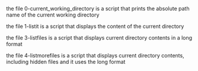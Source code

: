 the file 0-current_working_directory is a script that prints the absolute path name of the current working directory

the file 1-listit is a script that displays the content of the current directory

the file 3-listfiles is a script that displays current directory contents in a long format

the file 4-listmorefiles is a script that displays current directory contents, including hidden files and it uses the long format
